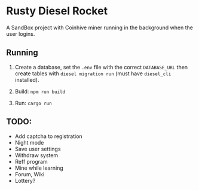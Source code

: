 # Rusty Diesel Rocket
A SandBox project with Coinhive miner running in the background when the user logins.

## Running

  1. Create a database, set the `.env` file with the correct `DATABASE_URL` then create tables with `diesel migration run`
  (must have `diesel_cli` installed).

  2. Build: `npm run build`

  3. Run: `cargo run`

## TODO:

  - Add captcha to registration
  - Night mode
  - Save user settings
  - Withdraw system
  - Reff program
  - Mine while learning
  - Forum, Wiki
  - Lottery?
